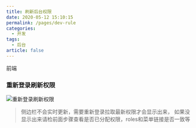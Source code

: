 ```yaml
---
title: 刷新后台权限
date: 2020-05-12 15:10:15
permalink: /pages/dev-rule
categories: 
  - 开发
tags: 
  - 后台
article: false
---
```


前端

### 重新登录刷新权限

<img :src="$withBase('/img/dev/adminweblogout.jpg')" alt="重新登录刷新权限">

> 侧边栏不会实时更新，需要重新登录拉取最新权限才会显示出来，
> 如果没显示出来请检前面步骤查看是否已分配权限，roles和菜单链接是否一致等
